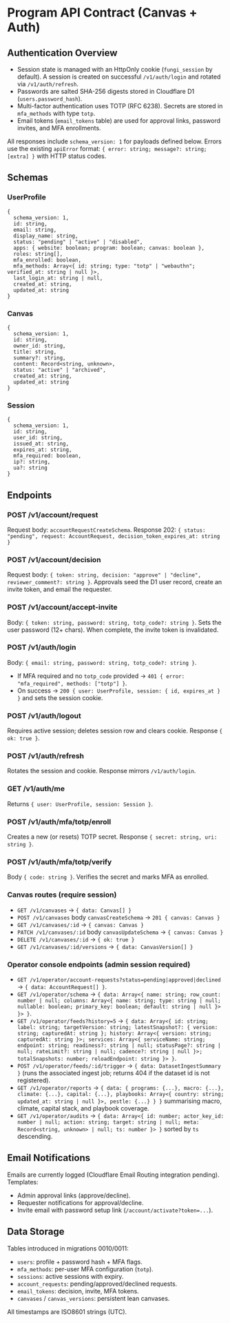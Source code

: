 # Program API Contract (Canvas + Auth)

## Authentication Overview

- Session state is managed with an HttpOnly cookie (`fungi_session` by default). A session is created on successful `/v1/auth/login` and rotated via `/v1/auth/refresh`.
- Passwords are salted SHA-256 digests stored in Cloudflare D1 (`users.password_hash`).
- Multi-factor authentication uses TOTP (RFC 6238). Secrets are stored in `mfa_methods` with type `totp`.
- Email tokens (`email_tokens` table) are used for approval links, password invites, and MFA enrollments.

All responses include `schema_version: 1` for payloads defined below. Errors use the existing `apiError` format: `{ error: string; message?: string; [extra] }` with HTTP status codes.

## Schemas

### UserProfile
```
{
  schema_version: 1,
  id: string,
  email: string,
  display_name: string,
  status: "pending" | "active" | "disabled",
  apps: { website: boolean; program: boolean; canvas: boolean },
  roles: string[],
  mfa_enrolled: boolean,
  mfa_methods: Array<{ id: string; type: "totp" | "webauthn"; verified_at: string | null }>,
  last_login_at: string | null,
  created_at: string,
  updated_at: string
}
```

### Canvas
```
{
  schema_version: 1,
  id: string,
  owner_id: string,
  title: string,
  summary?: string,
  content: Record<string, unknown>,
  status: "active" | "archived",
  created_at: string,
  updated_at: string
}
```

### Session
```
{
  schema_version: 1,
  id: string,
  user_id: string,
  issued_at: string,
  expires_at: string,
  mfa_required: boolean,
  ip?: string,
  ua?: string
}
```

## Endpoints

### POST /v1/account/request
Request body: `accountRequestCreateSchema`.
Response 202: `{ status: "pending", request: AccountRequest, decision_token_expires_at: string }`

### POST /v1/account/decision
Request body: `{ token: string, decision: "approve" | "decline", reviewer_comment?: string }`.
Approvals seed the D1 user record, create an invite token, and email the requester.

### POST /v1/account/accept-invite
Body: `{ token: string, password: string, totp_code?: string }`.
Sets the user password (12+ chars). When complete, the invite token is invalidated.

### POST /v1/auth/login
Body: `{ email: string, password: string, totp_code?: string }`.
- If MFA required and no `totp_code` provided → `401 { error: "mfa_required", methods: ["totp"] }`.
- On success → `200 { user: UserProfile, session: { id, expires_at } }` and sets the session cookie.

### POST /v1/auth/logout
Requires active session; deletes session row and clears cookie. Response `{ ok: true }`.

### POST /v1/auth/refresh
Rotates the session and cookie. Response mirrors `/v1/auth/login`.

### GET /v1/auth/me
Returns `{ user: UserProfile, session: Session }`.

### POST /v1/auth/mfa/totp/enroll
Creates a new (or resets) TOTP secret. Response `{ secret: string, uri: string }`.

### POST /v1/auth/mfa/totp/verify
Body `{ code: string }`. Verifies the secret and marks MFA as enrolled.

### Canvas routes (require session)
- `GET /v1/canvases` → `{ data: Canvas[] }`
- `POST /v1/canvases` body `canvasCreateSchema` → `201 { canvas: Canvas }`
- `GET /v1/canvases/:id` → `{ canvas: Canvas }`
- `PATCH /v1/canvases/:id` body `canvasUpdateSchema` → `{ canvas: Canvas }`
- `DELETE /v1/canvases/:id` → `{ ok: true }`
- `GET /v1/canvases/:id/versions` → `{ data: CanvasVersion[] }`

### Operator console endpoints (admin session required)
- `GET /v1/operator/account-requests?status=pending|approved|declined` → `{ data: AccountRequest[] }`.
- `GET /v1/operator/schema` → `{ data: Array<{ name: string; row_count: number | null; columns: Array<{ name: string; type: string | null; nullable: boolean; primary_key: boolean; default: string | null }> }> }`.
- `GET /v1/operator/feeds?history=5` → `{ data: Array<{ id: string; label: string; targetVersion: string; latestSnapshot?: { version: string; capturedAt: string }; history: Array<{ version: string; capturedAt: string }>; services: Array<{ serviceName: string; endpoint: string; readiness?: string | null; statusPage?: string | null; rateLimit?: string | null; cadence?: string | null }>; totalSnapshots: number; reloadEndpoint: string }> }`.
- `POST /v1/operator/feeds/:id/trigger` → `{ data: DatasetIngestSummary }` (runs the associated ingest job; returns 404 if the dataset id is not registered).
- `GET /v1/operator/reports` → `{ data: { programs: {...}, macro: {...}, climate: {...}, capital: {...}, playbooks: Array<{ country: string; updated_at: string | null }>, pestle: {...} } }` summarising macro, climate, capital stack, and playbook coverage.
- `GET /v1/operator/audits` → `{ data: Array<{ id: number; actor_key_id: number | null; action: string; target: string | null; meta: Record<string, unknown> | null; ts: number }> }` sorted by `ts` descending.

## Email Notifications

Emails are currently logged (Cloudflare Email Routing integration pending). Templates:
- Admin approval links (approve/decline).
- Requester notifications for approval/decline.
- Invite email with password setup link (`/account/activate?token=...`).

## Data Storage

Tables introduced in migrations 0010/0011:
- `users`: profile + password hash + MFA flags.
- `mfa_methods`: per-user MFA configuration (`totp`).
- `sessions`: active sessions with expiry.
- `account_requests`: pending/approved/declined requests.
- `email_tokens`: decision, invite, MFA tokens.
- `canvases` / `canvas_versions`: persistent lean canvases.

All timestamps are ISO8601 strings (UTC).

